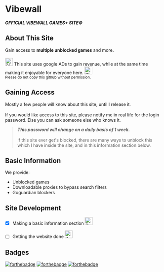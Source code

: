 # Vibewall
***OFFICIAL VIBEWALL GAMES+ SITE©️***

## About This Site
Gain access to **multiple unblocked games** and more. 
<br /><br /> <img src="https://raw.githubusercontent.com/Tarikul-Islam-Anik/Animated-Fluent-Emojis/master/Emojis/Travel%20and%20places/Glowing%20Star.png" alt="Glowing Star" width="25" height="25" />
This site uses google ADs to gain revenue, while at the same time making it enjoyable for everyone here.
<img src="https://raw.githubusercontent.com/Tarikul-Islam-Anik/Animated-Fluent-Emojis/master/Emojis/Travel%20and%20places/Glowing%20Star.png" alt="Glowing Star" width="25" height="25" />
<br />
<sub>Please do not copy this github without permission.</sub>

## Gaining Access
Mostly a few people will know about this site, until I release it.
<br />
<br />
If you would like access to this site, please notify me in real life for the login password.
Else you can ask someone else who knows it. 
>***This password will change on a daily basis of 1 week.***
<br /><br />
If this site ever get's blocked, there are many ways to unblock this which I have inside the site, and in this information section below.

## Basic Information
We provide:
* Unblocked games
* Downloadable proxies to bypass search filters
* Goguardian blockers

## Site Development
- [x] Making a basic information section <img src="https://raw.githubusercontent.com/Tarikul-Islam-Anik/Animated-Fluent-Emojis/master/Emojis/Symbols/Red%20Exclamation%20Mark.png" alt="Red Exclamation Mark" width="25" height="25" />
- [ ] Getting the website done <img src="https://raw.githubusercontent.com/Tarikul-Islam-Anik/Animated-Fluent-Emojis/master/Emojis/Objects/Keyboard.png" alt="Keyboard" width="25" height="25" />


## Badges
[![forthebadge](https://forthebadge.com/images/badges/made-with-elixir.svg)](https://forthebadge.com)
[![forthebadge](https://forthebadge.com/images/badges/built-by-developers.svg)](https://forthebadge.com)
[![forthebadge](https://forthebadge.com/images/badges/built-with-swag.svg)](https://forthebadge.com)
